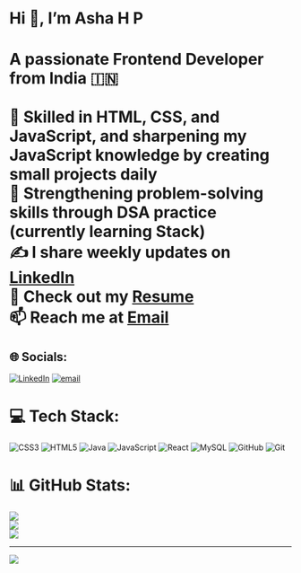 # Hi 👋, I’m Asha H P
# A passionate Frontend Developer from India 🇮🇳<br><br>🚀 Skilled in HTML, CSS, and JavaScript, and sharpening my JavaScript knowledge by creating small projects daily<br>📘 Strengthening problem-solving skills through DSA practice (currently learning Stack)<br>✍️ I share weekly updates on [LinkedIn](https://www.linkedin.com/in/ashahp16/)  <br>📑 Check out my [Resume](https://drive.google.com/file/d/1KcxCLtUJE382peQsErSdV_oUHP4kEwXB/view?usp=sharing)  <br>📫 Reach me at [Email](mailto:ashahp2003@gmail.com)


## 🌐 Socials:
[![LinkedIn](https://img.shields.io/badge/LinkedIn-%230077B5.svg?logo=linkedin&logoColor=white)](https://linkedin.com/in/https://www.linkedin.com/in/ashahp16/) [![email](https://img.shields.io/badge/Email-D14836?logo=gmail&logoColor=white)](mailto:ashahp2003@gmail.com) 

# 💻 Tech Stack:
![CSS3](https://img.shields.io/badge/css3-%231572B6.svg?style=flat&logo=css3&logoColor=white) ![HTML5](https://img.shields.io/badge/html5-%23E34F26.svg?style=flat&logo=html5&logoColor=white) ![Java](https://img.shields.io/badge/java-%23ED8B00.svg?style=flat&logo=openjdk&logoColor=white) ![JavaScript](https://img.shields.io/badge/javascript-%23323330.svg?style=flat&logo=javascript&logoColor=%23F7DF1E) ![React](https://img.shields.io/badge/react-%2320232a.svg?style=flat&logo=react&logoColor=%2361DAFB) ![MySQL](https://img.shields.io/badge/mysql-4479A1.svg?style=flat&logo=mysql&logoColor=white) ![GitHub](https://img.shields.io/badge/github-%23121011.svg?style=flat&logo=github&logoColor=white) ![Git](https://img.shields.io/badge/git-%23F05033.svg?style=flat&logo=git&logoColor=white)
# 📊 GitHub Stats:
![](https://github-readme-stats.vercel.app/api?username=asha-16&theme=default&hide_border=false&include_all_commits=true&count_private=true)<br/>
![](https://nirzak-streak-stats.vercel.app/?user=asha-16&theme=default&hide_border=false)<br/>
![](https://github-readme-stats.vercel.app/api/top-langs/?username=asha-16&theme=default&hide_border=false&include_all_commits=true&count_private=true&layout=compact)

---
[![](https://visitcount.itsvg.in/api?id=asha-16&icon=0&color=0)](https://visitcount.itsvg.in)

<!-- Proudly created with GPRM ( https://gprm.itsvg.in ) -->

